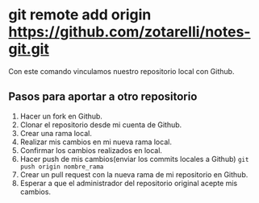 # git remote add origin https://github.com/zotarelli/notes-git.git

Con este comando vinculamos nuestro repositorio local con Github.

## Pasos para aportar a otro repositorio
1. Hacer un fork en Github.
2. Clonar el repositorio desde mi cuenta de Github.
3. Crear una rama local.
4. Realizar mis cambios en mi nueva rama local.
5. Confirmar los  cambios realizados en local.
6. Hacer push de mis cambios(enviar los commits locales a Github) `git push origin nombre_rama`
7. Crear un pull request con la nueva rama de mi repositorio en Github.
8. Esperar a que el administrador del repositorio original acepte mis cambios.
